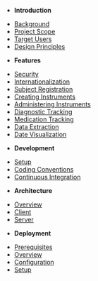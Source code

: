 - **Introduction**
* [Background](introduction/background.md)
* [Project Scope](introduction/project-scope.md)
* [Target Users](introduction/target-users.md)
* [Design Principles](introduction/design-principles.md)

- **Features**
* [Security](features/security.md)
* [Internationalization](features/internationalization.md)
* [Subject Registration](features/subject-registration.md)
* [Creating Instruments](features/creating-instruments.md)
* [Administering Instruments](features/administering-instruments.md)
* [Diagnostic Tracking](features/diagnostic-tracking.md)
* [Medication Tracking](features/medication-tracking.md)
* [Data Extraction](features/data-extraction.md)
* [Date Visualization](features/data-visualization.md)

- **Development**
* [Setup](development/setup.md)
* [Coding Conventions](development/coding-conventions.md)
* [Continuous Integration](development/continuous-integration.md)

- **Architecture**
* [Overview](architecture/overview.md)
* [Client](architecture/client.md)
* [Server](architecture/server.md)

- **Deployment**
* [Prerequisites](deployment/prerequisites.md)
* [Overview](deployment/overview.md)
* [Configuration](deployment/configuration.md)
* [Setup](deployment/setup.md)